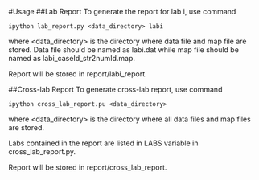 #Usage
##Lab Report
To generate the report for lab i, use command

```
ipython lab_report.py <data_directory> labi
```
where <data_directory> is the directory where data file and map file are stored. Data file should be named as labi.dat while map file should be named as labi_caseId_str2numId.map.

Report will be stored in report/labi_report. 

##Cross-lab Report
To generate cross-lab report, use command

```
ipython cross_lab_report.pu <data_directory>
```
where <data_directory> is the directory where all data files and map files are stored.

Labs contained in the report are listed in LABS variable in cross_lab_report.py.

Report will be stored in report/cross_lab_report.
